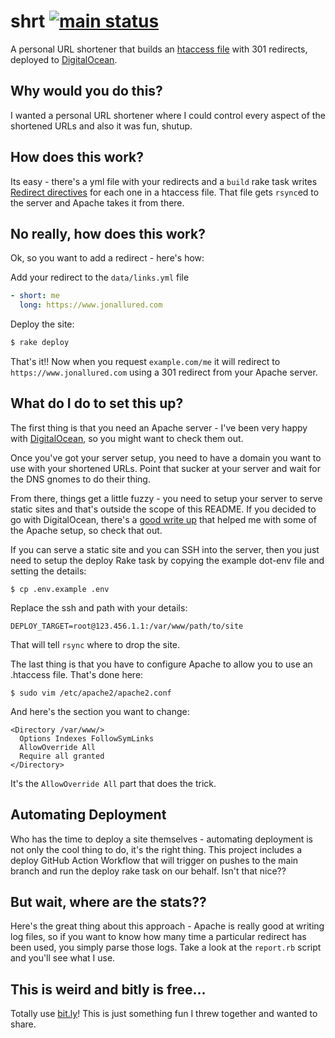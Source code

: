 # shrt [![main status][badge]][actions]

[badge]: https://github.com/jonallured/shrt/actions/workflows/main.yml/badge.svg
[actions]: https://github.com/jonallured/shrt/actions

A personal URL shortener that builds an [htaccess file][h] with 301 redirects,
deployed to [DigitalOcean][d].

## Why would you do this?

I wanted a personal URL shortener where I could control every aspect of the
shortened URLs and also it was fun, shutup.

## How does this work?

Its easy - there's a yml file with your redirects and a `build` rake task writes
[Redirect directives][r] for each one in a htaccess file. That file gets
`rsync`ed to the server and Apache takes it from there.

## No really, how does this work?

Ok, so you want to add a redirect - here's how:

Add your redirect to the `data/links.yml` file

```yaml
- short: me
  long: https://www.jonallured.com
```

Deploy the site:

```sh
$ rake deploy
```

That's it!! Now when you request `example.com/me` it will redirect to
`https://www.jonallured.com` using a 301 redirect from your Apache server.

## What do I do to set this up?

The first thing is that you need an Apache server - I've been very happy with
[DigitalOcean][d], so you might want to check them out.

Once you've got your server setup, you need to have a domain you want to use
with your shortened URLs. Point that sucker at your server and wait for the DNS
gnomes to do their thing.

From there, things get a little fuzzy - you need to setup your server to serve
static sites and that's outside the scope of this README. If you decided to go
with DigitalOcean, there's a [good write up][w] that helped me with some of the
Apache setup, so check that out.

If you can serve a static site and you can SSH into the server, then you just
need to setup the deploy Rake task by copying the example dot-env file and
setting the details:

```
$ cp .env.example .env
```

Replace the ssh and path with your details:

```
DEPLOY_TARGET=root@123.456.1.1:/var/www/path/to/site
```

That will tell `rsync` where to drop the site.

The last thing is that you have to configure Apache to allow you to use an
.htaccess file. That's done here:

```
$ sudo vim /etc/apache2/apache2.conf
```

And here's the section you want to change:

```
<Directory /var/www/>
  Options Indexes FollowSymLinks
  AllowOverride All
  Require all granted
</Directory>
```

It's the `AllowOverride All` part that does the trick.

## Automating Deployment

Who has the time to deploy a site themselves - automating deployment is not only
the cool thing to do, it's the right thing. This project includes a deploy
GitHub Action Workflow that will trigger on pushes to the main branch and run
the deploy rake task on our behalf. Isn't that nice??

## But wait, where are the stats??

Here's the great thing about this approach - Apache is really good at writing
log files, so if you want to know how many time a particular redirect has been
used, you simply parse those logs. Take a look at the `report.rb` script and
you'll see what I use.

## This is weird and bitly is free...

Totally use [bit.ly][b]! This is just something fun I threw together and wanted to
share.

[b]: https://bitly.com/
[d]: https://www.digitalocean.com/
[h]: http://en.wikipedia.org/wiki/Htaccess
[r]: http://css-tricks.com/snippets/htaccess/301-redirects/
[w]: https://www.digitalocean.com/community/articles/how-to-set-up-apache-virtual-hosts-on-ubuntu-12-04-lts
